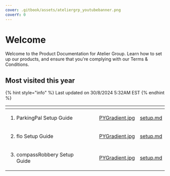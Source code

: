 ```yaml
---
cover: .gitbook/assets/ateliergrp_youtubebanner.png
coverY: 0
---
```


# Welcome

Welcome to the Product Documentation for Atelier Group. Learn how to set up our products, and ensure that you're complying with our Terms & Conditions.

## Most visited this year

{% hint style="info" %}
Last updated on 30/8/2024 5:32AM EST
{% endhint %}

<table data-view="cards"><thead><tr><th></th><th></th><th></th><th data-hidden data-card-cover data-type="files"></th><th data-hidden data-card-target data-type="content-ref"></th></tr></thead><tbody><tr><td><ol><li>ParkingPal Setup Guide</li></ol></td><td></td><td></td><td><a href=".gitbook/assets/PYGradient.jpg">PYGradient.jpg</a></td><td><a href="parkingpal/setup.md">setup.md</a></td></tr><tr><td><ol start="2"><li>flo Setup Guide</li></ol></td><td></td><td></td><td><a href=".gitbook/assets/PYGradient.jpg">PYGradient.jpg</a></td><td><a href="flo/setup.md">setup.md</a></td></tr><tr><td><ol start="3"><li>compassRobbery Setup Guide</li></ol></td><td></td><td></td><td><a href=".gitbook/assets/PYGradient.jpg">PYGradient.jpg</a></td><td><a href="compassrobbery/setup.md">setup.md</a></td></tr></tbody></table>
